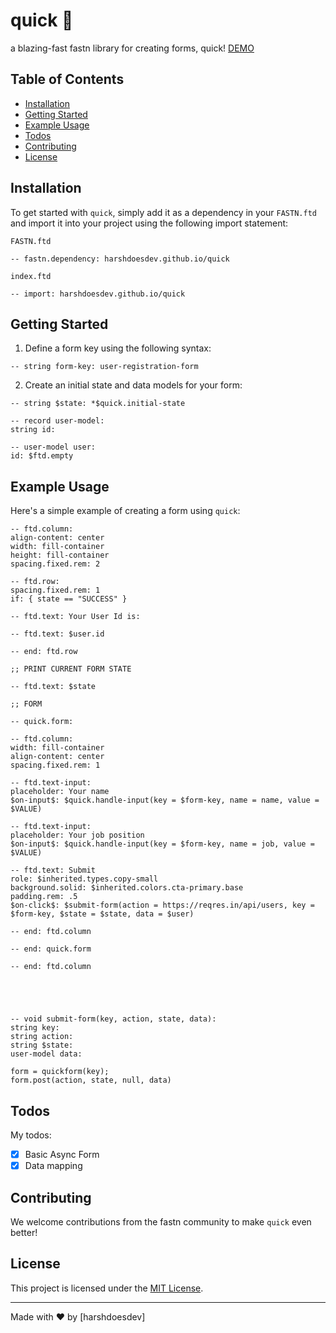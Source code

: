 # quick 🚀
a blazing-fast fastn library for creating forms, quick! [DEMO](https://harshdoesdev.github.io/quick/demo/)

## Table of Contents
- [Installation](#installation)
- [Getting Started](#getting-started)
- [Example Usage](#example-usage)
- [Todos](#todos)
- [Contributing](#contributing)
- [License](#license)

## Installation

To get started with `quick`, simply add it as a dependency in your `FASTN.ftd` and import it into your project using the following import statement:

`FASTN.ftd`
```
-- fastn.dependency: harshdoesdev.github.io/quick
```

`index.ftd`
```ftd
-- import: harshdoesdev.github.io/quick
```

## Getting Started

1. Define a form key using the following syntax:

```ftd
-- string form-key: user-registration-form
```

2. Create an initial state and data models for your form:

```ftd
-- string $state: *$quick.initial-state

-- record user-model:
string id:

-- user-model user:
id: $ftd.empty
```

## Example Usage

Here's a simple example of creating a form using `quick`:

```ftd
-- ftd.column:
align-content: center
width: fill-container
height: fill-container
spacing.fixed.rem: 2

-- ftd.row:
spacing.fixed.rem: 1
if: { state == "SUCCESS" }

-- ftd.text: Your User Id is:

-- ftd.text: $user.id

-- end: ftd.row

;; PRINT CURRENT FORM STATE

-- ftd.text: $state

;; FORM

-- quick.form:

-- ftd.column:
width: fill-container
align-content: center
spacing.fixed.rem: 1

-- ftd.text-input:
placeholder: Your name
$on-input$: $quick.handle-input(key = $form-key, name = name, value = $VALUE)

-- ftd.text-input:
placeholder: Your job position
$on-input$: $quick.handle-input(key = $form-key, name = job, value = $VALUE)

-- ftd.text: Submit
role: $inherited.types.copy-small
background.solid: $inherited.colors.cta-primary.base
padding.rem: .5
$on-click$: $submit-form(action = https://reqres.in/api/users, key = $form-key, $state = $state, data = $user)

-- end: ftd.column

-- end: quick.form

-- end: ftd.column





-- void submit-form(key, action, state, data):
string key:
string action:
string $state:
user-model data:

form = quickform(key);
form.post(action, state, null, data)
```

## Todos

My todos:
- [x] Basic Async Form
- [x] Data mapping

## Contributing

We welcome contributions from the fastn community to make `quick` even better!

## License

This project is licensed under the [MIT License](LICENSE).

---

Made with ❤️ by [harshdoesdev]
